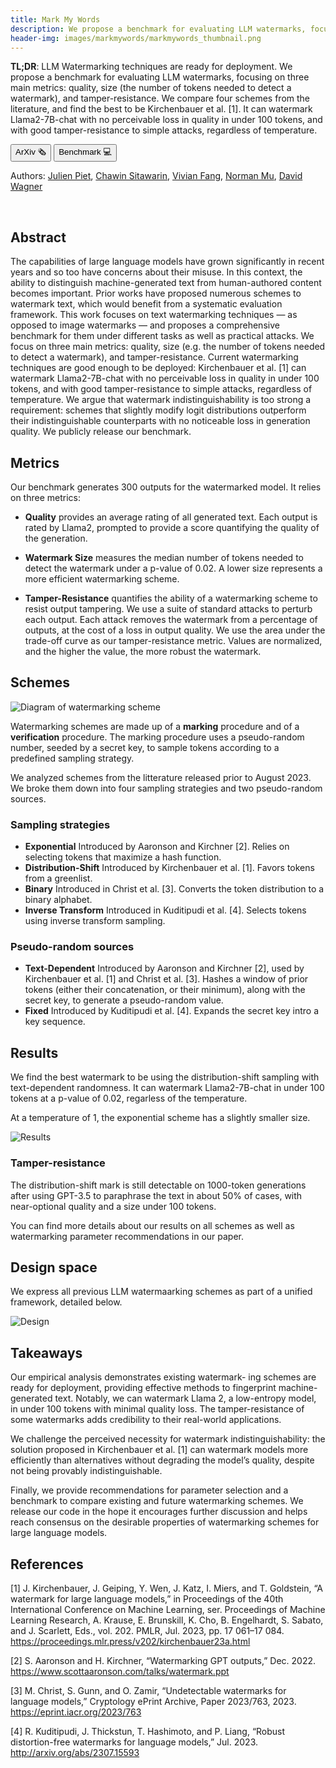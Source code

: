 ```yaml
---
title: Mark My Words
description: We propose a benchmark for evaluating LLM watermarks, focusing on three main metrics - quality, size (the number of tokens needed to detect a watermark), and tamper-resistance. We find current watermarking techniques are good enough to be deployed. Kirchenbauer et al. [1] can watermark Llama2-7B-chat with no perceivable loss in quality in under 100 tokens, and with good tamper-resistance to simple attacks, regardless of temperature.
header-img: images/markmywords/markmywords_thumbnail.png
---
```


**TL;DR**: LLM Watermarking techniques are ready for deployment.
We propose a benchmark for evaluating LLM watermarks, focusing on three main metrics: 
quality, size (the number of tokens needed to detect a watermark), and tamper-resistance. 
We compare four schemes from the literature, and find the best to be Kirchenbauer et al. [1].
It can watermark Llama2-7B-chat with no perceivable loss in quality in under 100 tokens, and 
with good tamper-resistance to simple attacks, regardless of temperature.

<button name="button" onclick="window.location.href='https://arxiv.org/abs/2312.00273';">ArXiv 🗞</button>
<button name="button" onclick="window.location.href='https://github.com/wagner-group/MarkMyWords';">Benchmark 💻</button>

Authors: [Julien Piet](https://people.eecs.berkeley.edu/~julien.piet/), [Chawin Sitawarin](https://chawins.github.io/), 
[Vivian Fang](https://www.vivi.sh), [Norman Mu](https://www.normanmu.com), 
[David Wagner](https://people.eecs.berkeley.edu/~daw/)

<br>

## Abstract

The capabilities of large language models have
grown significantly in recent years and so too have concerns
about their misuse. In this context, the ability to distinguish
machine-generated text from human-authored content becomes
important. Prior works have proposed numerous schemes
to watermark text, which would benefit from a systematic
evaluation framework. This work focuses on text watermarking
techniques — as opposed to image watermarks — and proposes
a comprehensive benchmark for them under different tasks
as well as practical attacks. We focus on three main metrics:
quality, size (e.g. the number of tokens needed to detect a
watermark), and tamper-resistance. Current watermarking
techniques are good enough to be deployed: Kirchenbauer et al.
[1] can watermark Llama2-7B-chat with no perceivable loss in
quality in under 100 tokens, and with good tamper-resistance
to simple attacks, regardless of temperature. We argue that
watermark indistinguishability is too strong a requirement:
schemes that slightly modify logit distributions outperform
their indistinguishable counterparts with no noticeable loss in
generation quality. We publicly release our benchmark.

## Metrics

Our benchmark generates 300 outputs for the watermarked model. It relies on three metrics:

- **Quality** provides an average rating of all generated text. Each output is rated by Llama2, prompted to provide a score quantifying the quality of the generation.

- **Watermark Size** measures the median number of tokens needed to detect the watermark under a p-value of 0.02. A lower size represents a more efficient watermarking scheme.

- **Tamper-Resistance** quantifies the ability of a watermarking scheme to resist output tampering. We use a suite of standard attacks to perturb each output. Each attack removes the watermark from a percentage of outputs, at the cost of a loss in output quality. We use the area under the trade-off curve as our tamper-resistance metric. Values are normalized, and the higher the value, the more robust the watermark. 


## Schemes

![Diagram of watermarking scheme](../../images/markmywords/diagram.png)

Watermarking schemes are made up of a **marking** procedure and of a **verification** procedure. 
The marking procedure uses a pseudo-random number, seeded by a secret key, to sample tokens according to a predefined sampling strategy.

We analyzed schemes from the litterature released prior to August 2023. We broke them down into four sampling strategies and two pseudo-random sources.

### Sampling strategies
- **Exponential** Introduced by Aaronson and Kirchner [2]. Relies on selecting tokens that maximize a hash function.
- **Distribution-Shift** Introduced by Kirchenbauer et al. [1]. Favors tokens from a greenlist.
- **Binary** Introduced in Christ et al. [3]. Converts the token distribution to a binary alphabet.
- **Inverse Transform** Introduced in Kuditipudi et al. [4]. Selects tokens using inverse transform sampling.

### Pseudo-random sources
- **Text-Dependent** Introduced by Aaronson and Kirchner [2], used by Kirchenbauer et al. [1] and Christ et al. [3]. Hashes a window of prior tokens (either their concatenation, or their minimum), along with the secret key, to generate a pseudo-random value.
- **Fixed** Introduced by Kuditipudi et al. [4]. Expands the secret key intro a key sequence.  

## Results

We find the best watermark to be using the distribution-shift sampling with text-dependent randomness. It can watermark Llama2-7B-chat in under 100 tokens at a p-value of 0.02, regarless of the temperature. 

At a temperature of 1, the exponential scheme has a slightly smaller size.

![Results](../../images/markmywords/fig1web.png)

### Tamper-resistance

The distribution-shift mark is still detectable on 1000-token generations after using GPT-3.5 to paraphrase the text in about 50% of cases, with near-optional quality and a size under 100 tokens. 

You can find more details about our results on all schemes as well as watermarking parameter recommendations in our paper. 

## Design space

We express all previous LLM watermaarking schemes as part of a unified framework, detailed below. 

![Design](../../images/markmywords/design.png)

## Takeaways

Our empirical analysis demonstrates existing watermark-
ing schemes are ready for deployment, providing effective
methods to fingerprint machine-generated text. Notably, we
can watermark Llama 2, a low-entropy model, in under 100
tokens with minimal quality loss. The tamper-resistance
of some watermarks adds credibility to their real-world
applications.

We challenge the perceived necessity for watermark
indistinguishability: the solution proposed in Kirchenbauer
et al. [1] can watermark models more efficiently than
alternatives without degrading the model’s quality, despite
not being provably indistinguishable.

Finally, we provide recommendations for parameter
selection and a benchmark to compare existing and future
watermarking schemes. We release our code in the hope it
encourages further discussion and helps reach consensus on
the desirable properties of watermarking schemes for large
language models.

## References

[1] J. Kirchenbauer, J. Geiping, Y. Wen, J. Katz, I. Miers, and T. Goldstein, “A watermark for large language models,” in Proceedings of the 40th International Conference on Machine Learning, ser. Proceedings of Machine Learning Research, A. Krause, E. Brunskill, K. Cho, B. Engelhardt, S. Sabato, and J. Scarlett, Eds., vol. 202. PMLR, Jul. 2023, pp. 17 061–17 084. https://proceedings.mlr.press/v202/kirchenbauer23a.html

[2] S. Aaronson and H. Kirchner, “Watermarking GPT outputs,” Dec. 2022. https://www.scottaaronson.com/talks/watermark.ppt

[3] M. Christ, S. Gunn, and O. Zamir, “Undetectable watermarks for language models,” Cryptology ePrint Archive, Paper 2023/763, 2023. https://eprint.iacr.org/2023/763

[4] R. Kuditipudi, J. Thickstun, T. Hashimoto, and P. Liang, “Robust distortion-free watermarks for language models,” Jul. 2023. http://arxiv.org/abs/2307.15593
